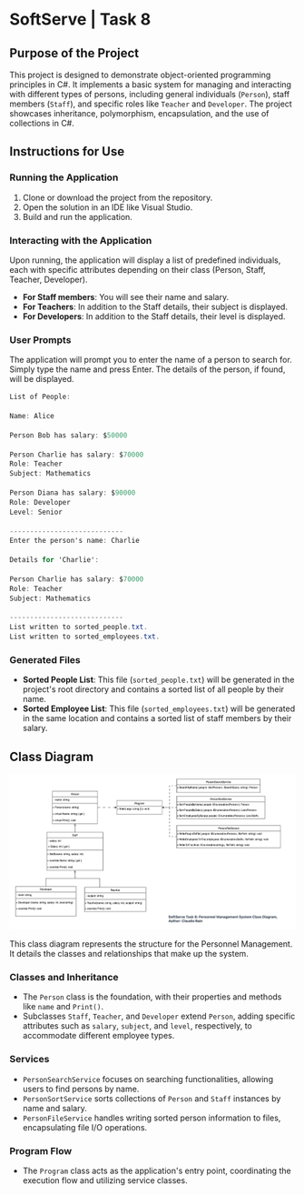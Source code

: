 ﻿# SoftServe | Task 8

## Purpose of the Project
This project is designed to demonstrate object-oriented programming principles in C#. It implements a basic system for managing and interacting with different types of persons, including general individuals (`Person`), staff members (`Staff`), and specific roles like `Teacher` and `Developer`. The project showcases inheritance, polymorphism, encapsulation, and the use of collections in C#.

## Instructions for Use

### Running the Application
1. Clone or download the project from the repository.
2. Open the solution in an IDE like Visual Studio.
3. Build and run the application.

### Interacting with the Application
Upon running, the application will display a list of predefined individuals, each with specific attributes depending on their class (Person, Staff, Teacher, Developer).
- **For Staff members**: You will see their name and salary.
- **For Teachers**: In addition to the Staff details, their subject is displayed.
- **For Developers**: In addition to the Staff details, their level is displayed.

### User Prompts
The application will prompt you to enter the name of a person to search for. Simply type the name and press Enter. The details of the person, if found, will be displayed.

```csharp
List of People:

Name: Alice

Person Bob has salary: $50000

Person Charlie has salary: $70000
Role: Teacher
Subject: Mathematics

Person Diana has salary: $90000
Role: Developer
Level: Senior

----------------------------
Enter the person's name: Charlie

Details for 'Charlie':

Person Charlie has salary: $70000
Role: Teacher
Subject: Mathematics

----------------------------
List written to sorted_people.txt.
List written to sorted_employees.txt.

```

### Generated Files
- **Sorted People List**: This file (`sorted_people.txt`) will be generated in the project's root directory and contains a sorted list of all people by their name.
- **Sorted Employee List**: This file (`sorted_employees.txt`) will be generated in the same location and contains a sorted list of staff members by their salary.

## Class Diagram
![Class Diagram](Task-8-Class-Diagram.png "Class Diagram")

This class diagram represents the structure for the Personnel Management. It details the classes and relationships that make up the system.

### Classes and Inheritance
- The `Person` class is the foundation, with their properties and methods like `name` and `Print()`.
- Subclasses `Staff`, `Teacher`, and `Developer` extend `Person`, adding specific attributes such as `salary`, `subject`, and `level`, respectively, to accommodate different employee types.

### Services
- `PersonSearchService` focuses on searching functionalities, allowing users to find persons by name.
- `PersonSortService` sorts collections of `Person` and `Staff` instances by name and salary.
- `PersonFileService` handles writing sorted person information to files, encapsulating file I/O operations.

### Program Flow
- The `Program` class acts as the application's entry point, coordinating the execution flow and utilizing service classes.